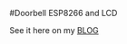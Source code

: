#Doorbell ESP8266 and LCD

See it here on my [BLOG](https://blog.abugslife.co.za/diy-smart-doorbell-with-lcd/)
